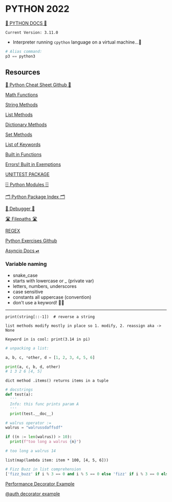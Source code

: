 # PYTHON 2022

[🐍 PYTHON DOCS 🐍](https://www.python.org/)

`Current Version: 3.11.0`

- Interpreter running `cpython` language on a virtual machine...🤔

```py
# Alias command: 
p3 == python3
```

## Resources

[🐍 Python Cheat Sheet Github 🐍](https://github.com/aneagoie/ztm-python-cheat-sheet)

[Math Functions](https://docs.python.org/3/library/math.html)

[String Methods](https://www.w3schools.com/python/python_ref_string.asp)

[List Methods](https://www.w3schools.com/python/python_ref_list.asp)

[Dictionary Methods](https://www.w3schools.com/python/python_ref_dictionary.asp)

[Set Methods](https://www.w3schools.com/python/python_ref_set.asp)

[List of Keywords](https://www.w3schools.com/python/python_ref_keywords.asp)

[Built in Functions](https://docs.python.org/3/library/functions.html)

[Errors! Built in Exemptions](https://docs.python.org/3/library/exceptions.html)

[UNITTEST PACKAGE](https://docs.python.org/3/library/unittest.html)

[🗄 Python Modules 🗄](https://docs.python.org/3/py-modindex.html)

[🗂 Python Package Index 🗂](https://pypi.org/)

[🐛 Debugger 🐛](https://docs.python.org/3/library/pdb.html)

[🛣 Filepaths 🛣](https://docs.python.org/3/library/pathlib.html)

[REGEX](https://www.w3schools.com/python/python_regex.asp)

[Python Exercises Github](https://github.com/darkprinx/break-the-ice-with-python)

[Asyncio Docs ⏯](https://docs.python.org/3/library/asyncio.html?highlight=asyncio#module-asyncio)

### Variable naming

- snake_case
- starts with lowercase or _ (private var)
- letters, numbers, underscores
- case sensitive
- constants all uppercase (convention)
- don't use a keyword! 🤦‍♀️

----------------

`print(string[::-1])  # reverse a string`

`list methods modify mostly in place so 1. modify, 2. reassign aka -> None`

`Keyword in is cool: print(3.14 in pi)`

```python
# unpacking a list:

a, b, c, *other, d = [1, 2, 3, 4, 5, 6]

print(a, c, b, d, other)
# 1 3 2 6 [4, 5]
``` 

`dict method .items() returns items in a tuple`

```py
# docstrings
def test(a):
  '''
  Info: this func prints param A
  '''
  print(test.__doc__)
  ```
 
  ```py
  # walrus operator :=
walrus = "walrussdaffsdf"

if ((n := len(walrus)) > 10):
    print(f"too long a walrus {n}")

  # too long a walrus 14
  ```

  `list(map(lambda item: item * 100, [4, 5, 6]))`

  ```py
  # Fizz Buzz in list comprehension
  ['fizz_buzz' if i % 3 == 0 and i % 5 == 0 else 'fizz' if i % 3 == 0 else 'buzz' if i % 5 == 0 else i for i in range(1, 100)]
  ```

  [Performance Decorator Example](https://replit.com/@ArtieFischer/decorators#main.py)

  [@auth decorator example](https://replit.com/@ArtieFischer/decorators-1#main.py)
